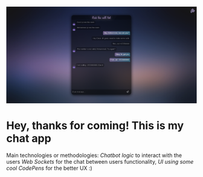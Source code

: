 ![](https://github.com/Dysar/revelChat/blob/master/public/images/demo.png)

# Hey, thanks for coming! This is my chat app 

Main technologies or methodologies: 
	*Chatbot logic* to interact with the users
	*Web Sockets* for the chat between users functionality,
	*UI using some cool CodePens* for the better UX :)

